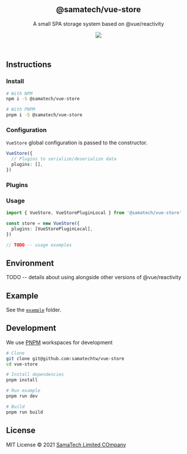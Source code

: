 <h2 align='center'>@samatech/vue-store</h2>

<p align='center'>A small SPA storage system based on @vue/reactivity</p>

<p align='center'>
<a href='https://www.npmjs.com/package/@samatech/vue-store'>
  <img src='https://img.shields.io/npm/v/@samatech/vue-store?color=222&style=flat-square'>
</a>
</p>

<br>

## Instructions

### Install

```bash
# With NPM
npm i -S @samatech/vue-store

# With PNPM
pnpm i -S @samatech/vue-store
```

### Configuration

`VueStore` global configuration is passed to the constructor.

```ts
VueStore({
  // Plugins to serialize/deserialize data
  plugins: [],
})
```

### Plugins

### Usage

```ts
import { VueStore, VueStorePluginLocal } from '@samatech/vue-store'

const store = new VueStore({
  plugins: [VueStorePluginLocal],
})

// TODO -- usage examples
```

## Environment

TODO -- details about using alongside other versions of @vue/reactivity

## Example

See the [`example`](./example) folder.

## Development

We use [PNPM](https://pnpm.io/) workspaces for development

```bash
# Clone
git clone git@github.com:samatechtw/vue-store
cd vue-store

# Install dependencies
pnpm install

# Run example
pnpm run dev

# Build
pnpm run build
```

## License

MIT License © 2021 [SamaTech Limited COmpany](https://github.com/samatechtw)
